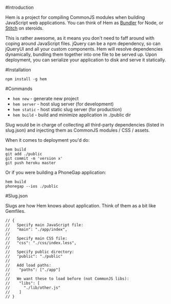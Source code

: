 #Introduction

Hem is a project for compiling CommonJS modules when building JavaScript web applications. You can think of Hem as [Bundler](http://gembundler.com/) for Node, or [Stitch](https://github.com/sstephenson/stitch) on steroids. 

This is rather awesome, as it means you don't need to faff around with coping around JavaScript files. jQuery can be a npm dependency, so can jQueryUI and all your custom components. Hem will resolve dependencies dynamically, bundling them together into one file to be served up. Upon deployment, you can serialize your application to disk and serve it statically. 

#Installation

    npm install -g hem

#Commands

* `hem new`    - generate new project
* `hem server` - host slug server (for development)
* `hem static` - host static slug server (for production)
* `hem build`  - build and minimize application in ./public dir

Slug would be in charge of collecting all third-party dependencies (listed in slug.json) and injecting them as CommonJS modules / CSS / assets.

When it comes to deployment you'd do:

    hem build
    git add ./public
    git commit -m 'version x'
    git push heroku master

Or if you were building a PhoneGap application:

    hem build
    phonegap --ios ./public

#Slug.json

Slugs are how Hem knows about application. Think of them as a bit like Gemfiles. 
    
    // {
    //   Specify main JavaScript file:
    //   "main": "./app/index",
    //   
    //   Specify main CSS file:
    //   "css": "./css/index.less",
    //   
    //   Specify public directory:
    //   "public": "./public"
    //   
    //   Add load paths:
    //    "paths": ["./app"]
    //   
    //   We want these to load before (not CommonJS libs):
    //    "libs": [
    //      "./lib/other.js"
    //    ]
    // }
    
